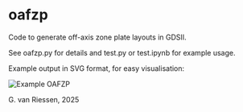 # oafzp

Code to generate off-axis zone plate layouts in GDSII. 

See oafzp.py for details and test.py or test.ipynb for example usage.

Example output in SVG format, for easy visualisation:

![Example OAFZP](example/fzp.svg?raw=true "Title")

G. van Riessen, 2025
